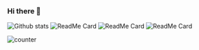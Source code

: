 ### Hi there 👋

<!--
**PraveenAnandhanathan/PraveenAnandhanathan** is a ✨ _special_ ✨ repository because its `README.md` (this file) appears on your GitHub profile.

Here are some ideas to get you started:

- 🔭 I’m currently working on ...
- 🌱 I’m currently learning ...
- 👯 I’m looking to collaborate on ...
- 🤔 I’m looking for help with ...
- 💬 Ask me about ...
- 📫 How to reach me: ...
- 😄 Pronouns: ...
- ⚡ Fun fact: ...
-->

![Github stats](https://github-readme-stats.vercel.app/api?username=PraveenAnandhanathan)
![ReadMe Card](https://github-readme-stats.vercel.app/api/pin/?username=PraveenAnandhanathan&repo=email_encryption_tamilcipher)
![ReadMe Card](https://github-readme-stats.vercel.app/api/pin/?username=PraveenAnandhanathan&repo=machine_health_classification)
![ReadMe Card](https://github-readme-stats.vercel.app/api/pin/?username=PraveenAnandhanathan&repo=edu_tour)

![counter](https://enovk8ftoyl6a8o.m.pipedream.net)



